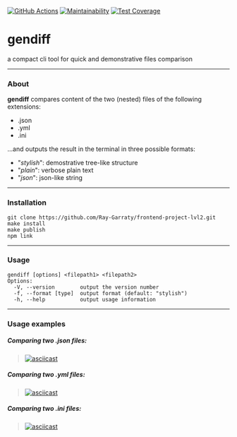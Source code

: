 [![GitHub Actions](https://github.com/Ray-Garraty/frontend-project-lvl2/workflows/Run_linter_and_tests/badge.svg)](https://github.com/Ray-Garraty/frontend-project-lvl2/actions) [![Maintainability](https://api.codeclimate.com/v1/badges/879c931256464ef64186/maintainability)](https://codeclimate.com/github/Ray-Garraty/frontend-project-lvl2/maintainability) [![Test Coverage](https://api.codeclimate.com/v1/badges/879c931256464ef64186/test_coverage)](https://codeclimate.com/github/Ray-Garraty/frontend-project-lvl2/test_coverage)

# gendiff
a compact cli tool for quick and demonstrative files comparison
___
### About  
**__gendiff__** compares content of the two (nested) files of the following extensions:
* .json
* .yml
* .ini  

...and outputs the result in the terminal in three possible formats:  
* "_stylish_": demostrative tree-like structure
* "_plain_": verbose plain text
* "_json_": json-like string
___
### Installation
```  
git clone https://github.com/Ray-Garraty/frontend-project-lvl2.git
make install
make publish
npm link  
```
___
### Usage
```  
gendiff [options] <filepath1> <filepath2>
Options:
  -V, --version        output the version number
  -f, --format [type]  output format (default: "stylish")
  -h, --help           output usage information
```
___
### Usage examples
##### Comparing two .json files:  
> [![asciicast](https://asciinema.org/a/347464.svg)](https://asciinema.org/a/347464)
##### Comparing two .yml files:  
> [![asciicast](https://asciinema.org/a/347465.svg)](https://asciinema.org/a/347465)
##### Comparing two .ini files:  
> [![asciicast](https://asciinema.org/a/347466.svg)](https://asciinema.org/a/347466)
